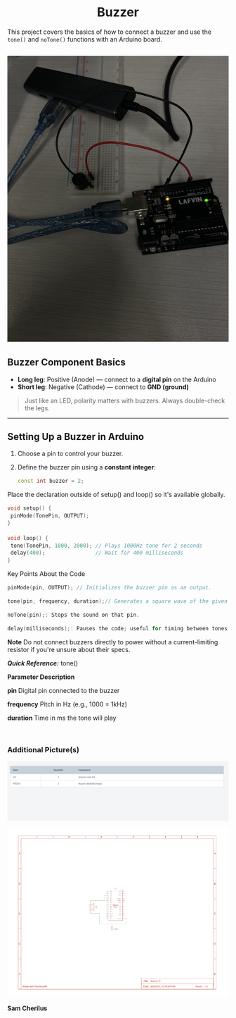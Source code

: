 <h1 align="center"><strong> Buzzer </strong></h1>

<p>This project covers the basics of how to connect a buzzer and use the <code>tone()</code> and <code>noTone()</code> functions with an Arduino board.</p>

![Final Project](https://github.com/BracleyPremed/Buzzer-/blob/main/BZ.png?raw=true)
---

## Buzzer Component Basics

- **Long leg**: Positive (Anode) — connect to a **digital pin** on the Arduino  
- **Short leg**: Negative (Cathode) — connect to **GND (ground)**

> Just like an LED, polarity matters with buzzers. Always double-check the legs.

---

## Setting Up a Buzzer in Arduino

1. Choose a pin to control your buzzer.
2. Define the buzzer pin using a **constant integer**:

   
   ```cpp
   const int buzzer = 2;

    ```
Place the declaration outside of setup() and loop() so it's available globally.


 ```cpp
void setup() {
  pinMode(TonePin, OUTPUT);
}

void loop() {
  tone(TonePin, 1000, 2000); // Plays 1000Hz tone for 2 seconds
  delay(400);                // Wait for 400 milliseconds
}

 ```
Key Points About the Code

 ```cpp
pinMode(pin, OUTPUT); // Initializes the buzzer pin as an output.
 ```

 ```cpp
tone(pin, frequency, duration);// Generates a square wave of the given frequency (Hz) on the pin for the specified duration (ms).
 ```

 ```cpp
noTone(pin);: Stops the sound on that pin.
 ```

 ```cpp
delay(milliseconds);: Pauses the code; useful for timing between tones.
 ```


<strong> Note</strong>
Do not connect buzzers directly to power without a current-limiting resistor if you're unsure about their specs.

<strong> <i> Quick Reference:</i></strong> tone() 

<strong> Parameter	Description </strong> 
<p> <strong> pin </strong>	Digital pin connected to the buzzer <p>
<p> <strong> frequency</strong> Pitch in Hz (e.g., 1000 = 1kHz) <p>
<p> <strong> duration </strong> 	Time in ms the tone will play <p> </br>

<h3>Additional Picture(s)</h3>

![Final Project](https://github.com/BracleyPremed/Buzzer-/blob/main/SB.png?raw=true)

![Final Project](https://github.com/BracleyPremed/Buzzer-/blob/main/SCB.png?raw=true)

<strong>  Sam Cherilus <strong> 
